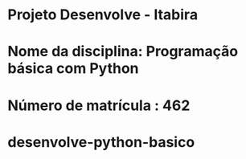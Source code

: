 # Projeto Desenvolve - Itabira
# Nome da disciplina: Programação básica com Python
# Número de matrícula : 462
# desenvolve-python-basico
